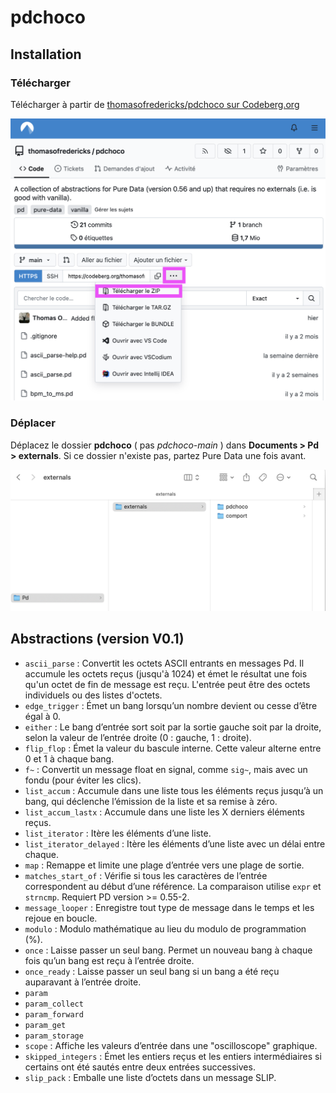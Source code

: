 # pdchoco

## Installation

### Télécharger

Télécharger à partir de [thomasofredericks/pdchoco sur Codeberg.org](https://codeberg.org/thomasofredericks/pdchoco)

![pdchoco sur Codeberg.org](./pdchoco_codeberg.png)

### Déplacer

Déplacez le dossier **pdchoco** ( pas *pdchoco-main* ) dans **Documents > Pd > externals**. Si ce dossier n'existe pas, partez Pure Data une fois avant.

![Installation du dossier *pdchoco*](./pdchoco_folder.png)

## Abstractions (version V0.1)

- `ascii_parse` : Convertit les octets ASCII entrants en messages Pd. Il accumule les octets reçus (jusqu'à 1024) et émet le résultat une fois qu'un octet de fin de message est reçu. L'entrée peut être des octets individuels ou des listes d'octets.
- `edge_trigger` : Émet un bang lorsqu’un nombre devient ou cesse d’être égal à 0.
- `either` : Le bang d’entrée sort soit par la sortie gauche soit par la droite, selon la valeur de l’entrée droite (0 : gauche, 1 : droite).
- `flip_flop` : Émet la valeur du bascule interne. Cette valeur alterne entre 0 et 1 à chaque bang.
- `f~` : Convertit un message float en signal, comme `sig~`, mais avec un fondu (pour éviter les clics).
- `list_accum` : Accumule dans une liste tous les éléments reçus jusqu’à un bang, qui déclenche l’émission de la liste et sa remise à zéro.
- `list_accum_lastx` : Accumule dans une liste les X derniers éléments reçus.
- `list_iterator` : Itère les éléments d’une liste.
- `list_iterator_delayed` : Itère les éléments d’une liste avec un délai entre chaque.
- `map` : Remappe et limite une plage d’entrée vers une plage de sortie.
- `matches_start_of` : Vérifie si tous les caractères de l’entrée correspondent au début d’une référence. La comparaison utilise `expr` et `strncmp`. Requiert PD version >= 0.55-2.
- `message_looper` : Enregistre tout type de message dans le temps et les rejoue en boucle.
- `modulo` : Modulo mathématique au lieu du modulo de programmation (%).
- `once` : Laisse passer un seul bang. Permet un nouveau bang à chaque fois qu’un bang est reçu à l’entrée droite.
- `once_ready` : Laisse passer un seul bang si un bang a été reçu auparavant à l’entrée droite.
- `param`
- `param_collect`
- `param_forward`
- `param_get`
- `param_storage`
- `scope` : Affiche les valeurs d’entrée dans une "oscilloscope" graphique.
- `skipped_integers` : Émet les entiers reçus et les entiers intermédiaires si certains ont été sautés entre deux entrées successives.
- `slip_pack` : Emballe une liste d’octets dans un message SLIP.

